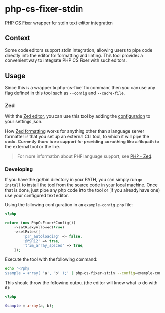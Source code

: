 # php-cs-fixer-stdin

[PHP CS Fixer](https://github.com/PHP-CS-Fixer/PHP-CS-Fixer) wrapper for stdin text editor integration

## Context

Some code editors support stdin integration, allowing users to pipe code directly into the editor for formatting and linting. This tool provides a convenient way to integrate PHP CS Fixer with such editors.

## Usage

Since this is a wrapper to php-cs-fixer fix command then you can use any flag
defined in this tool such as `--config` and `--cache-file`.

### Zed

With the [Zed editor](https://zed.dev/), you can use this tool by adding the [configuration](zed-configuration.json) to your settings json.

How [Zed formatting](https://zed.dev/docs/configuring-zed#formatter) works for anything other than a language server formatter is that you set up an external CLI tool, to which it will pipe the code. Currently there is no support for providing something like a filepath to the external tool or the like.

> For more information about PHP language support, see [PHP - Zed](https://zed.dev/docs/languages/php).

### Developing

If you have the go/bin directory in your PATH, you can simply run `go install` to install the tool from the source code in your local machine.
Once that is done, just pipe any php code into the tool or
(if you already have one) use your configured text editor.

Using the following configuration in an `example-config.php` file:

```php
<?php

return (new PhpCsFixer\Config())
    ->setRiskyAllowed(true)
    ->setRules([
        'psr_autoloading' => false,
        '@PSR12' => true,
        'trim_array_spaces' => true,
    ]);
```

Execute the tool with the following command:

```sh
echo '<?php
$sample = array( 'a', 'b' );' | php-cs-fixer-stdin --config=example-config.php --using-cache=no
```

This should throw the following output (the editor will know what to do with it):

```php
<?php

$sample = array(a, b);
```
